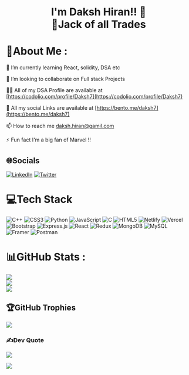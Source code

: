# <div align="center" >I'm Daksh Hiran!! 🚀<br>👾Jack of all Trades</div>

# 💫About Me :
🌱 I’m currently learning React, solidity, DSA etc

 👯 I’m looking to collaborate on Full stack Projects

 👨‍💻 All of my DSA Profile are available at [https://codolio.com/profile/Daksh7](https://codolio.com/profile/Daksh7)

 🔗 All my social Links are available at [https://bento.me/daksh7](https://bento.me/daksh7)

 📫 How to reach me daksh.hiran@gamil.com

 ⚡ Fun fact I'm a big fan of Marvel !!

## 🌐Socials
[![LinkedIn](https://img.shields.io/badge/LinkedIn-%230077B5.svg?logo=linkedin&logoColor=white)](https://linkedin.com/in/daksh-hiran) [![Twitter](https://img.shields.io/badge/Twitter-%231DA1F2.svg?logo=Twitter&logoColor=white)](https://twitter.com/DakshHiran7) 

# 💻Tech Stack
![C++](https://img.shields.io/badge/c++-%2300599C.svg?style=for-the-badge&logo=c%2B%2B&logoColor=white) ![CSS3](https://img.shields.io/badge/css3-%231572B6.svg?style=for-the-badge&logo=css3&logoColor=white) ![Python](https://img.shields.io/badge/python-3670A0?style=for-the-badge&logo=python&logoColor=ffdd54) ![JavaScript](https://img.shields.io/badge/javascript-%23323330.svg?style=for-the-badge&logo=javascript&logoColor=%23F7DF1E) ![C](https://img.shields.io/badge/c-%2300599C.svg?style=for-the-badge&logo=c&logoColor=white) ![HTML5](https://img.shields.io/badge/html5-%23E34F26.svg?style=for-the-badge&logo=html5&logoColor=white) ![Netlify](https://img.shields.io/badge/netlify-%23000000.svg?style=for-the-badge&logo=netlify&logoColor=#00C7B7) ![Vercel](https://img.shields.io/badge/vercel-%23000000.svg?style=for-the-badge&logo=vercel&logoColor=white) ![Bootstrap](https://img.shields.io/badge/bootstrap-%23563D7C.svg?style=for-the-badge&logo=bootstrap&logoColor=white) ![Express.js](https://img.shields.io/badge/express.js-%23404d59.svg?style=for-the-badge&logo=express&logoColor=%2361DAFB) ![React](https://img.shields.io/badge/react-%2320232a.svg?style=for-the-badge&logo=react&logoColor=%2361DAFB) ![Redux](https://img.shields.io/badge/redux-%23593d88.svg?style=for-the-badge&logo=redux&logoColor=white) ![MongoDB](https://img.shields.io/badge/MongoDB-%234ea94b.svg?style=for-the-badge&logo=mongodb&logoColor=white) ![MySQL](https://img.shields.io/badge/mysql-%2300f.svg?style=for-the-badge&logo=mysql&logoColor=white) ![Framer](https://img.shields.io/badge/Framer-black?style=for-the-badge&logo=framer&logoColor=blue) ![Postman](https://img.shields.io/badge/Postman-FF6C37?style=for-the-badge&logo=postman&logoColor=white)
# 📊GitHub Stats :
   ![](https://github-readme-stats.vercel.app/api?username=Dakshx07&theme=blue-green&hide_border=false&include_all_commits=true&count_private=false)<br/>
![](https://github-readme-streak-stats.herokuapp.com/?user=Dakshx07&theme=blue-green&hide_border=false)<br/>
![](https://github-readme-stats.vercel.app/api/top-langs/?username=Dakshx07&theme=blue-green&hide_border=false&include_all_commits=true&count_private=false&layout=compact)

## 🏆GitHub Trophies
![](https://github-trophies.vercel.app/?username=Dakshx07&theme=darkhub&no-frame=false&no-bg=false&margin-w=4)

### ✍️Dev Quote
![](https://quotes-github-readme.vercel.app/api?type=horizontal&theme=tokyonight)


[![](https://visitcount.itsvg.in/api?id=Dakshx07&icon=8&color=0)](https://visitcount.itsvg.in)

